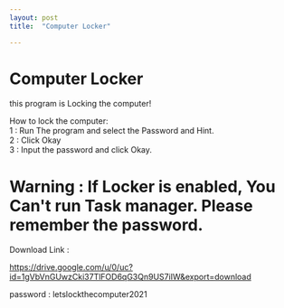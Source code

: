 ```yaml
---
layout: post
title:  "Computer Locker"

---
```


# Computer Locker  

this program is Locking the computer!  

How to lock the computer:  
1 : Run The program and select the Password and Hint.  
2 : Click Okay  
3 : Input the password and click Okay.  

# Warning : If Locker is enabled, You Can't run Task manager. Please remember the password.  



Download Link :   

https://drive.google.com/u/0/uc?id=1gVbVnGUwzCki37TlFOD6qG3Qn9US7iIW&export=download  

password : letslockthecomputer2021
